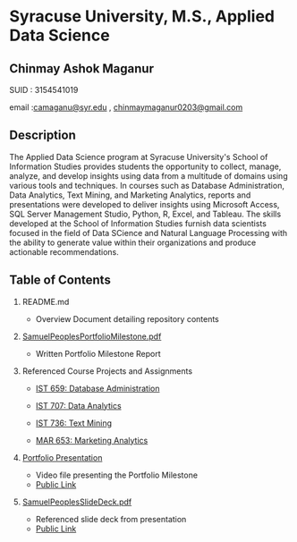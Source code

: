 # Syracuse University, M.S., Applied Data Science
## Chinmay Ashok Maganur

SUID : 3154541019

email :camaganu@syr.edu , chinmaymaganur0203@gmail.com

## Description

The Applied Data Science program at Syracuse University's School of Information Studies provides students the opportunity to collect, manage, analyze, and develop insights using data from a multitude of domains using various tools and techniques. In courses such as Database Administration, Data Analytics, Text Mining, and Marketing Analytics, reports and presentations were developed to deliver insights using Microsoft Access, SQL Server Management Studio, Python, R, Excel, and Tableau. The skills developed at the School of Information Studies furnish data scientists focused in the field of Data SCience and Natural Language Processing  with the ability to generate value within their organizations and produce actionable recommendations.

## Table of Contents

1. README.md 
    - Overview Document detailing repository contents

2. [SamuelPeoplesPortfolioMilestone.pdf](https://github.com/SLPeoples/MSADS_Portfolio/blob/master/SamuelPeoplesPorfolioMilestone.pdf)
    - Written Portfolio Milestone Report

3. Referenced Course Projects and Assignments
    * [IST 659: Database Administration](https://github.com/SLPeoples/MSADS_Portfolio/tree/master/IST659_DatabaseAdministration)
    
    * [IST 707: Data Analytics](https://github.com/SLPeoples/MSADS_Portfolio/tree/master/IST707_DataAnalytics)
    
    * [IST 736: Text Mining](https://github.com/SLPeoples/MSADS_Portfolio/tree/master/IST736_TextMining)
   
    * [MAR 653: Marketing Analytics](https://github.com/SLPeoples/MSADS_Portfolio/tree/master/MAR653_Marketing_Analytics)
  
4. [Portfolio Presentation](https://github.com/SLPeoples/MSADS_Portfolio/blob/master/SamuelPeoplesPortfolioPresentation.mp4)
    - Video file presenting the Portfolio Milestone
    - [Public Link](https://drive.google.com/file/d/14trGneXIW-ruNCRR72VuDjUuIcvvGWCq/view?usp=sharing)

5. [SamuelPeoplesSlideDeck.pdf](https://github.com/SLPeoples/MSADS_Portfolio/blob/master/SamuelPeoplesSlideDeck.pdf)
    - Referenced slide deck from presentation
    - [Public Link](https://docs.google.com/presentation/d/1bqwMwGoYIJwLUIqbyQqR9Gt7lUvXwEGusEO_b0gOHYM/edit?usp=sharing)
